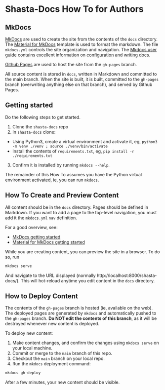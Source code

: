 # Shasta-Docs How To for Authors

## MkDocs

[MkDocs](https://www.mkdocs.org/) are used to create the site from the contents of the `docs` directory. The [Material for MkDocs](https://squidfunk.github.io/mkdocs-material/) template is used to format the markdown. The file `mkdocs.yml` controls the site organization and navigation. The [Mkdocs user guide](https://www.mkdocs.org/user-guide/) contains excellent information on [configuration](https://www.mkdocs.org/user-guide/configuration/) and [writing docs](https://www.mkdocs.org/user-guide/writing-your-docs/).

[Github Pages](https://pages.github.com/) are used to host the site from the `gh-pages` branch.

All source content is stored in `docs`, written in Markdown and committed to the main branch. When the site is built, it is built, committed to the `gh-pages` branch (overwriting anything else on that branch), and served by Github Pages.

## Getting started

Do the following steps to get started.

1. Clone the `shasta-docs` repo
2. In `shasta-docs` clone:

- Using Python3, create a virtual environment and activate it, eg, `python3 -m venv ./venv ; source ./venv/bin/activate`
- Install the contents of `requirements.txt`, eg, `pip install -r ./requirements.txt`

3. Confirm it is installed by running `mkdocs --help`.

The remainder of this How To assumes you have the Python virtual environment activated, ie, you can run `mkdocs`.

## How To Create and Preview Content

All content should be in the `docs` directory. Pages should be defined in Markdown. If you want to add a page to the top-level navigation, you must add it the `mkdocs.yml` `nav` definition.

For a good overview, see:

- [MkDocs getting started](https://www.mkdocs.org/getting-started/)
- [Material for MkDocs getting started](https://squidfunk.github.io/mkdocs-material/getting-started/)

While you are creating content, you can preview the site in a browser. To do so, run

```bash
mkdocs serve
```

And navigate to the URL displayed (normally http://localhost:8000/shasta-docs/). This will hot-reload anytime you edit content in the `docs` directory.

## How to Deploy Content

The contents of the `gh-pages` branch is hosted (ie, available on the web). The deployed pages are generated by `mkdocs` and automatically pushed to the `gh-pages` branch. **Do NOT edit the contents of this branch**, as it will be destroyed whenever new content is deployed.

To deploy new content:

1. Make content changes, and confirm the changes using `mkdocs serve` on your local machine.
2. Commit or merge to the `main` branch of this repo.
3. Checkout the `main` branch on your local repo.
4. Run the `mkdocs` deployment command:

```bash
mkdocs gh-deploy
```

After a few minutes, your new content should be visible.
